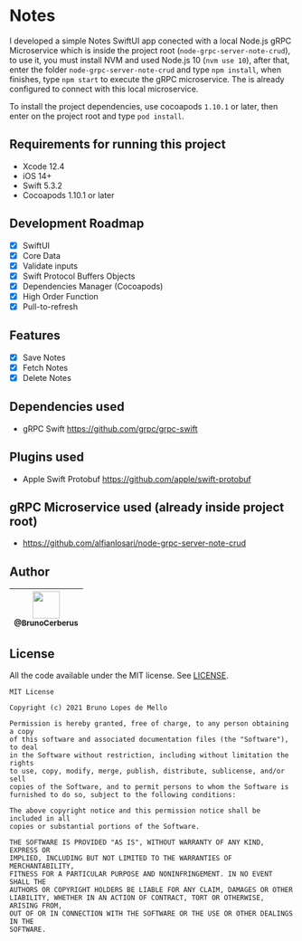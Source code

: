 # Notes
I developed a simple Notes SwiftUI app conected with a local Node.js gRPC Microservice which is inside the project root (`node-grpc-server-note-crud`), to use it,
you must install NVM and used Node.js 10 (`nvm use 10`), after that, enter the folder `node-grpc-server-note-crud` and type `npm install`, 
when finishes, type `npm start` to execute the gRPC microservice. The is already configured to connect with this local microservice.

To install the project dependencies, use cocoapods `1.10.1` or later, then enter on the project root and type `pod install`.

## Requirements for running this project
- Xcode 12.4
- iOS 14+
- Swift 5.3.2
- Cocoapods 1.10.1 or later

## Development Roadmap

- [x] SwiftUI
- [x] Core Data
- [x] Validate inputs 
- [x] Swift Protocol Buffers Objects 
- [x] Dependencies Manager (Cocoapods)
- [x] High Order Function
- [x] Pull-to-refresh

## Features
- [x] Save Notes
- [x] Fetch Notes
- [x] Delete Notes  

## Dependencies used
- gRPC Swift https://github.com/grpc/grpc-swift

## Plugins used
- Apple Swift Protobuf https://github.com/apple/swift-protobuf

## gRPC Microservice used (already inside project root)
- https://github.com/alfianlosari/node-grpc-server-note-crud

## Author

| [<img src="https://avatars3.githubusercontent.com/u/10541956?s=400&u=eba6b61af608c7dbc1d36cbf2abacb880d9c6a71&v=4" width="48"><br><sub>@BrunoCerberus</sub>](https://github.com/BrunoCerberus) |
| :---: |

## License

All the code available under the MIT license. See [LICENSE](LICENSE).

```
MIT License

Copyright (c) 2021 Bruno Lopes de Mello

Permission is hereby granted, free of charge, to any person obtaining a copy
of this software and associated documentation files (the "Software"), to deal
in the Software without restriction, including without limitation the rights
to use, copy, modify, merge, publish, distribute, sublicense, and/or sell
copies of the Software, and to permit persons to whom the Software is
furnished to do so, subject to the following conditions:

The above copyright notice and this permission notice shall be included in all
copies or substantial portions of the Software.

THE SOFTWARE IS PROVIDED "AS IS", WITHOUT WARRANTY OF ANY KIND, EXPRESS OR
IMPLIED, INCLUDING BUT NOT LIMITED TO THE WARRANTIES OF MERCHANTABILITY,
FITNESS FOR A PARTICULAR PURPOSE AND NONINFRINGEMENT. IN NO EVENT SHALL THE
AUTHORS OR COPYRIGHT HOLDERS BE LIABLE FOR ANY CLAIM, DAMAGES OR OTHER
LIABILITY, WHETHER IN AN ACTION OF CONTRACT, TORT OR OTHERWISE, ARISING FROM,
OUT OF OR IN CONNECTION WITH THE SOFTWARE OR THE USE OR OTHER DEALINGS IN THE
SOFTWARE.
```
